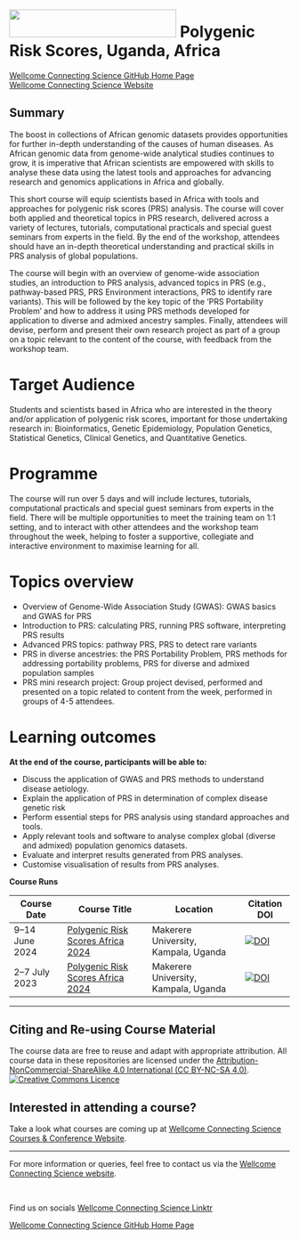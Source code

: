 # <img src="https://coursesandconferences.wellcomeconnectingscience.org/wp-content/themes/wcc_courses_and_conferences/dist/assets/svg/logo.svg" width="300" height="50">  Polygenic Risk Scores, Uganda, Africa

[Wellcome Connecting Science GitHub Home Page](https://github.com/WCSCourses) <br /> 
[Wellcome Connecting Science Website](https://coursesandconferences.wellcomeconnectingscience.org/)


## Summary
The boost in collections of African genomic datasets provides opportunities for further in-depth understanding of the causes of human diseases. As African genomic data from genome-wide analytical studies continues to grow, it is imperative that African scientists are empowered with skills to analyse these data using the latest tools and approaches for advancing research and genomics applications in Africa and globally. 

This short course will equip scientists based in Africa with tools and approaches for polygenic risk scores (PRS) analysis. The course will cover both applied and theoretical topics in PRS research, delivered across a variety of lectures, tutorials, computational practicals and special guest seminars from experts in the field. By the end of the workshop, attendees should have an in-depth theoretical understanding and practical skills in PRS analysis of global populations. 

The course will begin with an overview of genome-wide association studies, an introduction to PRS analysis, advanced topics in PRS (e.g., pathway-based PRS, PRS Environment interactions, PRS to identify rare variants). This will be followed by the key topic of the ‘PRS Portability Problem’ and how to address it using PRS methods developed for application to diverse and admixed ancestry samples. Finally, attendees will devise, perform and present their own research project as part of a group on a topic relevant to the content of the course, with feedback from the workshop team. 

# Target Audience

Students and scientists based in Africa who are interested in the theory and/or application of polygenic risk scores, important for those undertaking research in: Bioinformatics, Genetic Epidemiology, Population Genetics, Statistical Genetics, Clinical Genetics, and Quantitative Genetics. 

#  Programme
The course will run over 5 days and will include lectures, tutorials, computational practicals and special guest seminars from experts in the field. There will be multiple opportunities to meet the training team on 1:1 setting, and to interact with other attendees and the workshop team throughout the week, helping to foster a supportive, collegiate and interactive environment to maximise learning for all.

# Topics overview

- Overview of Genome-Wide Association Study (GWAS): GWAS basics and GWAS for PRS
- Introduction to PRS: calculating PRS, running PRS software, interpreting PRS results
- Advanced PRS topics: pathway PRS, PRS to detect rare variants
- PRS in diverse ancestries: the PRS Portability Problem, PRS methods for addressing portability problems, PRS for diverse and admixed population samples
- PRS mini research project: Group project devised, performed and presented on a topic related to content from the week, performed in groups of 4-5 attendees. 

# Learning outcomes

**At the end of the course, participants will be able to:**

- Discuss the application of GWAS and PRS methods to understand disease aetiology.
- Explain the application of PRS in determination of complex disease genetic risk 
- Perform essential steps for PRS analysis using standard approaches and tools.
- Apply relevant tools and software to analyse complex global (diverse and admixed) population genomics datasets.
- Evaluate and interpret results generated from PRS analyses.
- Customise visualisation of results from PRS analyses.

**Course Runs**      

| Course Date | Course Title | Location |Citation DOI |
|-------------|--------------|----------|-------------|
| 9–14 June 2024  | [Polygenic Risk Scores Africa 2024](https://coursesandconferences.wellcomeconnectingscience.org/event/polygenic-risk-score-analysis-africa-20240609/) | Makerere University, Kampala, Uganda |[![DOI](https://zenodo.org/badge/DOI/10.5281/zenodo.12723490.svg)](https://doi.org/10.5281/zenodo.12723490)|
| 2–7 July 2023 | [Polygenic Risk Scores Africa 2024](https://coursesandconferences.wellcomeconnectingscience.org/event/polygenic-risk-score-analysis-africa-20230702/) | Makerere University, Kampala, Uganda | [![DOI](https://zenodo.org/badge/DOI/10.5281/zenodo.12667215.svg)](https://doi.org/10.5281/zenodo.12667215)|

******

## Citing and Re-using Course Material

The course data are free to reuse and adapt with appropriate attribution. All course data in these repositories are licensed under the <a rel="license" href="https://creativecommons.org/licenses/by-nc-sa/4.0/">Attribution-NonCommercial-ShareAlike 4.0 International (CC BY-NC-SA 4.0)</a>. <a rel="license" href="http://creativecommons.org/licenses/by/4.0/"><img alt="Creative Commons Licence" style="border-width:0" src="https://i.creativecommons.org/l/by-nc-sa/4.0/88x31.png" /></a><br /> 

## Interested in attending a course?

Take a look what courses are coming up at [Wellcome Connecting Science Courses & Conference Website](https://coursesandconferences.wellcomeconnectingscience.org/our-events/).

---

For more information or queries, feel free to contact us via the [Wellcome Connecting Science website](https://coursesandconferences.wellcomeconnectingscience.org).

<br /> 

Find us on socials [Wellcome Connecting Science Linktr](https://linktr.ee/eventswcs)

[Wellcome Connecting Science GitHub Home Page](https://github.com/WCSCourses) 

